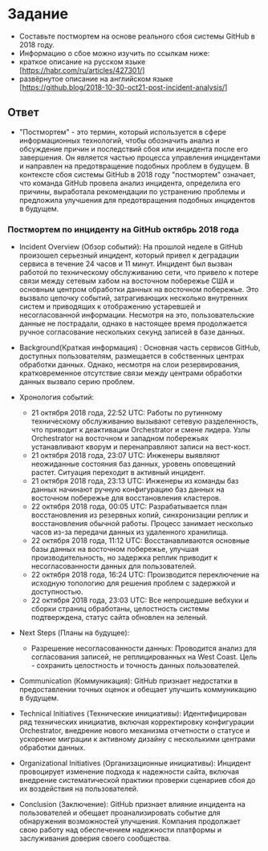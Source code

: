 # Задание
- Составьте постмортем на основе реального сбоя системы GitHub в 2018 году.
- Информацию о сбое можно изучить по ссылкам ниже:
- краткое описание на русском языке [https://habr.com/ru/articles/427301/]
- развёрнутое описание на английском языке [https://github.blog/2018-10-30-oct21-post-incident-analysis/]
## Ответ
- "Постмортем" - это термин, который используется в сфере информационных технологий, чтобы обозначить анализ и обсуждение причин и последствий сбоя или инцидента после его завершения. Он является частью процесса управления инцидентами и направлен на предотвращение подобных проблем в будущем.
В контексте сбоя системы GitHub в 2018 году "постмортем" означает, что команда GitHub провела анализ инцидента, определила его причины, выработала рекомендации по устранению проблемы и предложила улучшения для предотвращения подобных инцидентов в будущем.

### Постмортем по инциденту на GitHub октябрь 2018 года
- Incident Overview (Обзор событий): На прошлой неделе в GitHub произошел серьезный инцидент, который привел к деградации сервиса в течение 24 часов и 11 минут. Инцидент был вызван работой по техническому обслуживанию сети, что привело к потере связи между сетевым хабом на восточном побережье США и основным центром обработки данных на восточном побережье. Это вызвало цепочку событий, затрагивающих несколько внутренних систем и приводящих к отображению устаревшей и несогласованной информации. Несмотря на это, пользовательские данные не пострадали, однако в настоящее время продолжается ручное согласование нескольких секунд записей в базе данных.
- Background(Краткая информация) : Основная часть сервисов GitHub, доступных пользователям, размещается в собственных центрах обработки данных. Однако, несмотря на слои резервирования, кратковременное отсутствие связи между центрами обработки данных вызвало серию проблем.
- Хронология событий:
  - 21 октября 2018 года, 22:52 UTC: Работы по рутинному техническому обслуживанию вызывают сетевую разделенность, что приводит к деактивации Orchestrator и смене лидера. Узлы Orchestrator на восточном и западном побережьях устанавливают кворум и перенаправляют записи на вест-кост.
  - 21 октября 2018 года, 23:07 UTC: Инженеры выявляют неожиданные состояния баз данных, уровень оповещений растет. Ситуация переходит в активный инцидент.
  - 21 октября 2018 года, 23:13 UTC: Инженеры из команды баз данных начинают ручную конфигурацию баз данных на восточном побережье для восстановления кластеров.
  - 22 октября 2018 года, 00:05 UTC: Разрабатывается план восстановления из резервных копий, синхронизации реплик и восстановления обычной работы. Процесс занимает несколько часов из-за передачи данных из удаленного хранилища.
  - 22 октября 2018 года, 11:12 UTC: Восстанавливаются основные базы данных на восточном побережье, улучшая производительность, но задержка реплик приводит к несогласованности данных для пользователей.
  - 22 октября 2018 года, 16:24 UTC: Производится переключение на исходную топологию для решения проблем с задержкой и доступностью.
  - 22 октября 2018 года, 23:03 UTC: Все непрошедшие вебхуки и сборки страниц обработаны, целостность системы подтверждена, статус сайта обновлен на зеленый.

- Next Steps (Планы на будущее):
  - Разрешение несогласованности данных: Проводится анализ для согласования записей, не реплицированных на  West Coast. Цель - сохранить целостность и точность данных пользователей.

- Communication (Коммуникация): GitHub признает недостатки в предоставлении точных оценок и обещает улучшить коммуникацию в будущем.
- Technical Initiatives (Технические инициативы): Идентифицирован ряд технических инициатив, включая корректировку конфигурации Orchestrator, внедрение нового механизма отчетности о статусе и ускорение миграции к активному дизайну с несколькими центрами обработки данных.
- Organizational Initiatives (Организационные инициативы): Инцидент провоцирует изменение подхода к надежности сайта, включая внедрение систематической практики проверки сценариев сбоя до их воздействия на пользователей.
- Conclusion (Заключение): GitHub признает влияние инцидента на пользователей и обещает проанализировать событие для обнаружения возможностей улучшения. Компания продолжает свою работу над обеспечением надежности платформы и заслуживания доверия своего сообщества.


